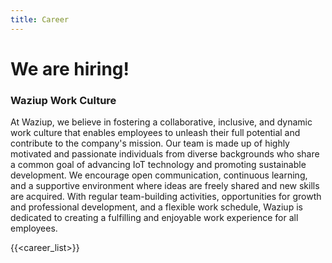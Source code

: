 ```yaml
---
title: Career
---
```


We are hiring!
==============

### Waziup Work Culture

At Waziup, we believe in fostering a collaborative, inclusive, and dynamic work culture that enables employees to unleash their full potential and contribute to the company's mission. Our team is made up of highly motivated and passionate individuals from diverse backgrounds who share a common goal of advancing IoT technology and promoting sustainable development. We encourage open communication, continuous learning, and a supportive environment where ideas are freely shared and new skills are acquired. With regular team-building activities, opportunities for growth and professional development, and a flexible work schedule, Waziup is dedicated to creating a fulfilling and enjoyable work experience for all employees.


<!-- # Open Positions -->

{{<career_list>}}
